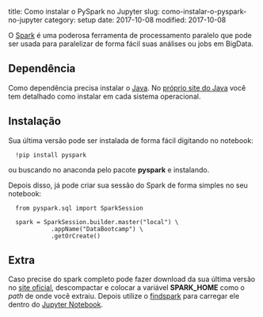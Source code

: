 title: Como instalar o PySpark no Jupyter
slug: como-instalar-o-pyspark-no-jupyter
category: setup
date: 2017-10-08
modified: 2017-10-08


O [Spark](https://spark.apache.org/) é uma poderosa ferramenta de processamento paralelo que pode ser usada para paralelizar de forma fácil suas análises ou jobs em BigData.

## Dependência

Como dependência precisa instalar o [Java](https://java.com/pt_BR/download/). No [próprio site do Java](https://www.java.com/en/download/help/download_options.xml) você tem detalhado como instalar em cada sistema operacional.

## Instalação

Sua última versão pode ser instalada de forma fácil digitando no notebook:

```
  !pip install pyspark
```

ou buscando no anaconda pelo pacote **pyspark** e instalando.

Depois disso, já pode criar sua sessão do Spark de forma simples no seu notebook:

```
  from pyspark.sql import SparkSession

  spark = SparkSession.builder.master("local") \
            .appName("DataBootcamp") \
            .getOrCreate()
```

## Extra

Caso precise do spark completo pode fazer download da sua última versão no [site oficial](https://spark.apache.org/downloads.html), descompactar e colocar a variável **SPARK_HOME** como o *path* de onde você extraiu. Depois utilize o [findspark](https://github.com/minrk/findspark) para carregar ele dentro do [Jupyter Notebook](https://nbviewer.jupyter.org/).
